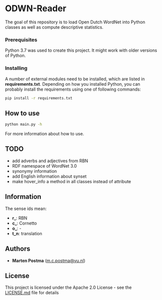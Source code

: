 # ODWN-Reader

The goal of this repository is to load Open Dutch WordNet
into Python classes as well as compute descriptive statistics.

### Prerequisites
Python 3.7 was used to create this project. It might work with older versions of Python.

### Installing

A number of external modules need to be installed, which are listed in **requirements.txt**.
Depending on how you installed Python, you can probably install the requirements using one of following commands:
```bash
pip install -r requirements.txt
```

## How to use
```bash
python main.py -h
```
For more information about how to use.

## TODO
* add adverbs and adjectives from RBN
* RDF namespace of WordNet 3.0
* synonymy information
* add English information about synset
* make hover_info a method in all classes instead of attribute

## Information

The sense ids mean:
* **r_**: RBN
* **c_**: Cornetto
* **o_**: -
* **t_n**: translation

## Authors

* **Marten Postma** (m.c.postma@vu.nl)

## License

This project is licensed under the Apache 2.0 License - see the [LICENSE.md](LICENSE.md) file for details
